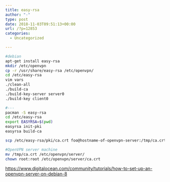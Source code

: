 ```yaml
---
title: easy-rsa
author: "-"
type: post
date: 2018-11-03T09:51:13+00:00
url: /?p=12853
categories:
  - Uncategorized

---
```

```bash
#debian
apt-get install easy-rsa
mkdir /etc/openvpn
cp -r /usr/share/easy-rsa /etc/openvpn/
cd /etc/easy-rsa
vim vars
./clean-all
./build-ca
./build-key-server server0
./build-key client0

#---
pacman -S easy-rsa
cd /etc/easy-rsa
export EASYRSA=$(pwd)
easyrsa init-pki
easyrsa build-ca

scp /etc/easy-rsa/pki/ca.crt foo@hostname-of-openvpn-server:/tmp/ca.crt

#OpenVPN server machine
mv /tmp/ca.crt /etc/openvpn/server/
chown root:root /etc/openvpn/server/ca.crt


```

https://www.digitalocean.com/community/tutorials/how-to-set-up-an-openvpn-server-on-debian-8